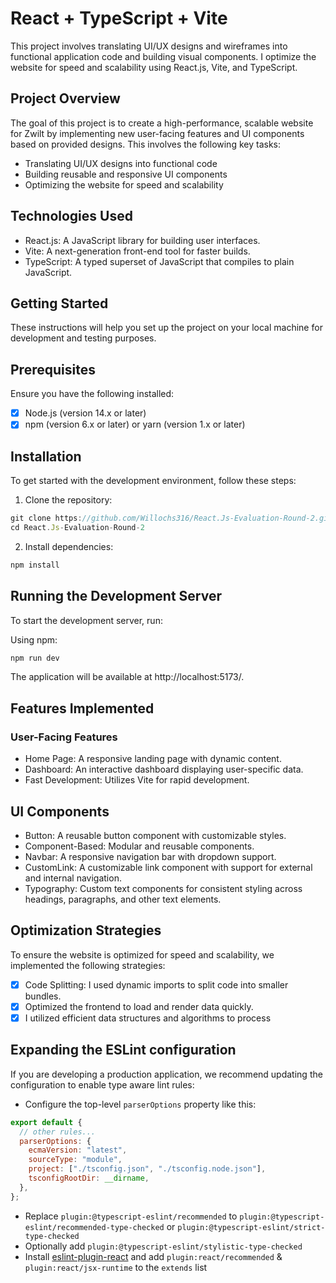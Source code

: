 # React + TypeScript + Vite

This project involves translating UI/UX designs and wireframes into functional application code and building visual components. I optimize the website for speed and scalability using React.js, Vite, and TypeScript.

## Project Overview

The goal of this project is to create a high-performance, scalable website for Zwilt by implementing new user-facing features and UI components based on provided designs. This involves the following key tasks:

- Translating UI/UX designs into functional code
- Building reusable and responsive UI components
- Optimizing the website for speed and scalability

## Technologies Used

- React.js: A JavaScript library for building user interfaces.
- Vite: A next-generation front-end tool for faster builds.
- TypeScript: A typed superset of JavaScript that compiles to plain JavaScript.

## Getting Started

These instructions will help you set up the project on your local machine for development and testing purposes.

## Prerequisites

Ensure you have the following installed:

- [x] Node.js (version 14.x or later)
- [x] npm (version 6.x or later) or yarn (version 1.x or later)

## Installation

To get started with the development environment, follow these steps:

1. Clone the repository:

```javascript
git clone https://github.com/Willochs316/React.Js-Evaluation-Round-2.git
cd React.Js-Evaluation-Round-2
```

2. Install dependencies:

```javascript
npm install
```

## Running the Development Server

To start the development server, run:

Using npm:

```js
npm run dev
```

The application will be available at http://localhost:5173/.

## Features Implemented

### User-Facing Features

- Home Page: A responsive landing page with dynamic content.
- Dashboard: An interactive dashboard displaying user-specific data.
- Fast Development: Utilizes Vite for rapid development.

## UI Components

- Button: A reusable button component with customizable styles.
- Component-Based: Modular and reusable components.
- Navbar: A responsive navigation bar with dropdown support.
- CustomLink: A customizable link component with support for external and internal navigation.
- Typography: Custom text components for consistent styling across headings, paragraphs, and other text elements.

## Optimization Strategies

To ensure the website is optimized for speed and scalability, we implemented the following strategies:

- [x] Code Splitting: I used dynamic imports to split code into smaller bundles.
- [x] Optimized the frontend to load and render data quickly.
- [x] I utilized efficient data structures and algorithms to process

## Expanding the ESLint configuration

If you are developing a production application, we recommend updating the configuration to enable type aware lint rules:

- Configure the top-level `parserOptions` property like this:

```js
export default {
  // other rules...
  parserOptions: {
    ecmaVersion: "latest",
    sourceType: "module",
    project: ["./tsconfig.json", "./tsconfig.node.json"],
    tsconfigRootDir: __dirname,
  },
};
```

- Replace `plugin:@typescript-eslint/recommended` to `plugin:@typescript-eslint/recommended-type-checked` or `plugin:@typescript-eslint/strict-type-checked`
- Optionally add `plugin:@typescript-eslint/stylistic-type-checked`
- Install [eslint-plugin-react](https://github.com/jsx-eslint/eslint-plugin-react) and add `plugin:react/recommended` & `plugin:react/jsx-runtime` to the `extends` list
